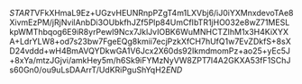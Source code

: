 $START$VFkXHmaL9Ez+UGzvHEUNRnpPZgT4m1LXVbj6/iJ0iYXMnxdevoTAe8XivmEzPM/jRjNvilAnbDi3OUbkfhJZf5Plp84UmCfIbTR1jHO032e8wZ71MESLkpWMThbqog6E9iR8yrPewI9Ncx7JklJvIOBK6WuMNHCTZIhM1x3H4KiXYXA+LdrYLW8+od7s23bw7FgeEQg8kmii7ecjPzkXfCH7hUfQ1w7EvZDkfS+8sXD24vddd+wH4BmAVQYDkwGA1V6Jcx2X60ds92IkmdmomPz+ao25+yEc5J+8xYa/mtzJGjvi/amkHey5m/h6Sk9iFYMzNyVW8ZPT7I4A2GKXA53fF1SChJs60Gn0/ou9uLsDAArrT/UdKRiPguShYqH2$END$